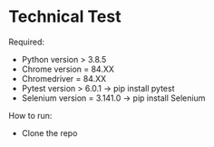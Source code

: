 # Technical Test

Required:
- Python version      > 3.8.5
- Chrome version      = 84.XX
- Chromedriver        = 84.XX
- Pytest version      > 6.0.1     -> pip install pytest
- Selenium version    = 3.141.0   -> pip install Selenium

How to run:
- Clone the repo

